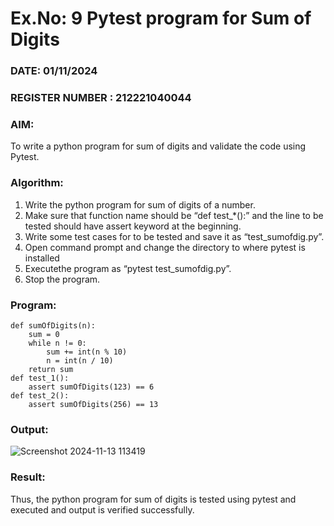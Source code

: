 # Ex.No: 9  Pytest program for Sum of Digits 

### DATE: 01/11/2024                                                                           
### REGISTER NUMBER : 212221040044
### AIM: 
To write a python program for sum of digits and validate the code using Pytest. 

### Algorithm:
1. Write the python program for sum of digits of a number. 
2. Make sure that function name should be “def test_*():” and the line to be tested 
should have assert keyword at the beginning. 
3. Write some test cases for to be tested and save it as “test_sumofdig.py”. 
4. Open command prompt and change the directory to where pytest is installed
5. Executethe program as “pytest test_sumofdig.py”. 
6. Stop the program.

### Program:
```
def sumOfDigits(n):
    sum = 0
    while n != 0:
        sum += int(n % 10)
        n = int(n / 10)
    return sum
def test_1():
    assert sumOfDigits(123) == 6
def test_2():
    assert sumOfDigits(256) == 13
```

### Output:
![Screenshot 2024-11-13 113419](https://github.com/user-attachments/assets/2dcdcacb-0f5b-4f48-9e09-192a032964a6)

### Result:
Thus, the python program for sum of digits is tested using pytest and executed and output is verified successfully.
